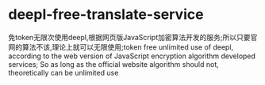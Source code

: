 # deepl-free-translate-service
免token无限次使用deepl,根据网页版JavaScript加密算法开发的服务;所以只要官网的算法不该,理论上就可以无限使用;token free unlimited use of deepl, according to the web version of JavaScript encryption algorithm developed services; So as long as the official website algorithm should not, theoretically can be unlimited use
